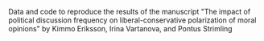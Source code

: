 Data and code to reproduce the results of the manuscript "The impact of political discussion frequency on liberal-conservative polarization of moral opinions" by Kimmo Eriksson, Irina Vartanova, and Pontus Strimling

